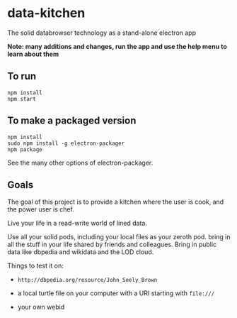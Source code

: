 # data-kitchen
The solid databrowser technology as a stand-alone electron app

**Note: many additions and changes, run the app and use the help menu to learn
about them**


## To run

```
npm install
npm start
```

## To make a packaged version

```
npm install
sudo npm install -g electron-packager
npm package

```
See the many other options of electron-packager.

## Goals
The goal of this project is to provide a kitchen where the user is cook, and
the power user is chef.

Live your life in a read-write world of lined data.

Use all your solid pods, including your local files as your zeroth pod.
bring in all the stuff in your life shared by friends and colleagues.
Bring in public data like dbpedia and wikidata and the LOD cloud.

Things to test it on:

 - `http://dbpedia.org/resource/John_Seely_Brown`

 - a local turtle file on your computer with a URI starting with `file:///`

 - your own webid
